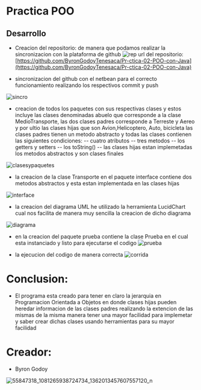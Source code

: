 # Practica POO
Desarrollo
----------------
- Creacion del repositorio: de manera que podamos realizar la sincronizacion con la plataforma de github 
![rep](https://user-images.githubusercontent.com/49033745/56099841-1df43000-5ed8-11e9-89d5-485e88ffb264.jpg)
url del repositorio: [https://github.com/ByronGodoyTenesaca/Pr-ctica-02-POO-con-Java](https://github.com/ByronGodoyTenesaca/Pr-ctica-02-POO-con-Java)

- sincronizacion del github con el netbean para el correcto funcionamiento realizando los respectivos commit y push

![sincro](https://user-images.githubusercontent.com/49033745/56099908-f05bb680-5ed8-11e9-8245-0ec7da61e5f1.jpg)

- creacion de todos los paquetes con sus respectivas clases y estos incluye las clases denominadas abuelo que corresponde a la clase
MedioTransporte, las dos clases padres corresponde a Terreste y Aereo y por ultio las clases hijas que son Avion,Helicoptero, Auto, bicicleta
las clases padres tienen un metodo abstracto y todas las clases contienen las siguientes condiciones:
-- cuatro atributos 
-- tres metodos
-- los  getters y setters
-- los toString()
-- las clases hijas estan implemetadas los metodos abstractos y son clases finales

![clasesypaquetes](https://user-images.githubusercontent.com/49033745/56100028-f900bc80-5ed9-11e9-9884-815edc394b1c.JPG)

- la creacion de la clase Transporte en el paquete interface contiene dos metodos abstractos y esta estan implementada en las clases hijas 

![interface](https://user-images.githubusercontent.com/49033745/56100303-a379df00-5edc-11e9-8ebf-e35380993bfb.jpg)

- la creacion del diagrama UML he utilizado la herramienta LucidChart cual nos facilita de manera muy sencilla la creacion de dicho diagrama

![diagrama](https://user-images.githubusercontent.com/49033745/56100441-45e69200-5ede-11e9-98c9-cc5ddfae601a.JPG)


- en la creacion del paquete prueba contiene la clase Prueba en el cual esta instanciado y listo para ejecutarse el codigo
![prueba](https://user-images.githubusercontent.com/49033745/56100340-29962580-5edd-11e9-949d-9fd20bf042f8.JPG)

- la ejecucion del codigo de manera correcta
![corrida](https://user-images.githubusercontent.com/49033745/56100379-8c87bc80-5edd-11e9-8bcb-db5039085d5e.JPG)

# Conclusion:
- El programa esta creado para tener en claro la jerarquia en Programacion Orientada a Objetos en donde clases hijas pueden heredar informacion de las clases padres realizando la extencion de las mismas
de la misma manera tener una mayor facilidad para implemetar y saber crear dichas clases usando herramientas para su mayor facilidad


# Creador:
- Byron Godoy

![55847318_1081265938724734_1362013457607557120_n](https://user-images.githubusercontent.com/49033745/56100526-6531ef00-5edf-11e9-9497-e261bab76e66.jpg)
